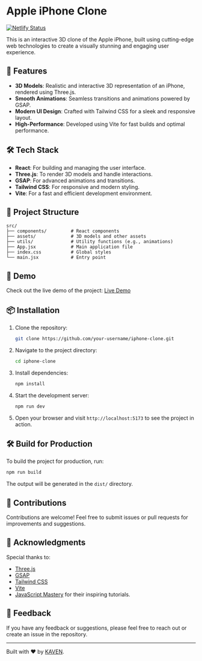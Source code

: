 # Apple iPhone Clone

[![Netlify Status](https://api.netlify.com/api/v1/badges/1cef3623-61d0-4c79-827f-5882cee94299/deploy-status)](https://app.netlify.com/sites/kaven-iphone/deploys)

This is an interactive 3D clone of the Apple iPhone, built using cutting-edge web technologies to create a visually stunning and engaging user experience.

## 🚀 Features

- **3D Models**: Realistic and interactive 3D representation of an iPhone, rendered using Three.js.
- **Smooth Animations**: Seamless transitions and animations powered by GSAP.
- **Modern UI Design**: Crafted with Tailwind CSS for a sleek and responsive layout.
- **High-Performance**: Developed using Vite for fast builds and optimal performance.

## 🛠️ Tech Stack

- **React**: For building and managing the user interface.
- **Three.js**: To render 3D models and handle interactions.
- **GSAP**: For advanced animations and transitions.
- **Tailwind CSS**: For responsive and modern styling.
- **Vite**: For a fast and efficient development environment.

## 📂 Project Structure

```plaintext
src/
├── components/         # React components
├── assets/             # 3D models and other assets
├── utils/              # Utility functions (e.g., animations)
├── App.jsx             # Main application file
├── index.css           # Global styles
└── main.jsx            # Entry point
```

## 🎥 Demo

Check out the live demo of the project:
[Live Demo](#)

## 📦 Installation

1. Clone the repository:

   ```bash
   git clone https://github.com/your-username/iphone-clone.git
   ```

2. Navigate to the project directory:

   ```bash
   cd iphone-clone
   ```

3. Install dependencies:

   ```bash
   npm install
   ```

4. Start the development server:

   ```bash
   npm run dev
   ```

5. Open your browser and visit `http://localhost:5173` to see the project in action.

## 🛠️ Build for Production

To build the project for production, run:

```bash
npm run build
```

The output will be generated in the `dist/` directory.

## 🤝 Contributions

Contributions are welcome! Feel free to submit issues or pull requests for improvements and suggestions.

## 🙌 Acknowledgments

Special thanks to:
- [Three.js](https://threejs.org/)
- [GSAP](https://greensock.com/gsap/)
- [Tailwind CSS](https://tailwindcss.com/)
- [Vite](https://vitejs.dev/)
- [JavaScript Mastery](https://www.youtube.com/c/JavaScriptMastery) for their inspiring tutorials.

## 💬 Feedback

If you have any feedback or suggestions, please feel free to reach out or create an issue in the repository.

---

Built with ❤️ by [KAVEN](https://github.com/kaven17).